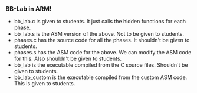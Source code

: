 ### BB-Lab in ARM!

 - bb_lab.c is given to students. It just calls the hidden functions for each phase.
 - bb_lab.s is the ASM version of the above. Not to be given to students.
 - phases.c has the source code for all the phases. It shouldn't be given to students.
 - phases.s has the ASM code for the above. We can modify the ASM code for this. Also shouldn't be given to students.
 - bb_lab is the executable compiled from the C source files. Shouldn't be given to students.
 - bb_lab_custom is the executable compiled from the custom ASM code. This is given to students.
